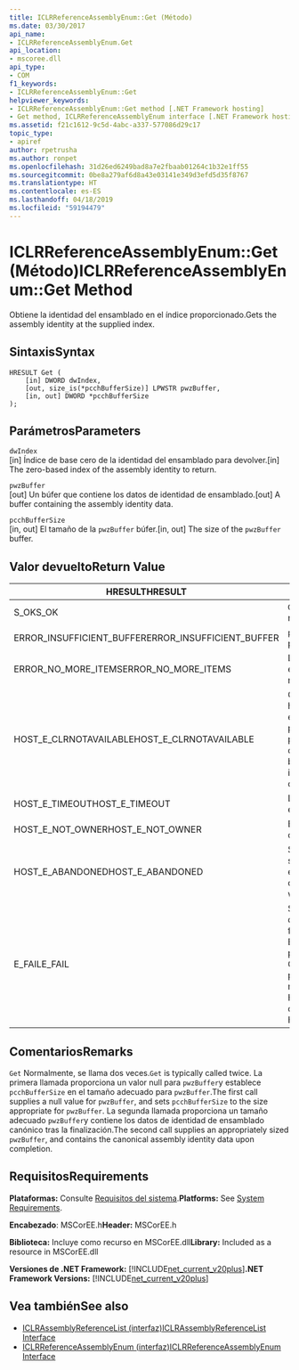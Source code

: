 ```yaml
---
title: ICLRReferenceAssemblyEnum::Get (Método)
ms.date: 03/30/2017
api_name:
- ICLRReferenceAssemblyEnum.Get
api_location:
- mscoree.dll
api_type:
- COM
f1_keywords:
- ICLRReferenceAssemblyEnum::Get
helpviewer_keywords:
- ICLRReferenceAssemblyEnum::Get method [.NET Framework hosting]
- Get method, ICLRReferenceAssemblyEnum interface [.NET Framework hosting]
ms.assetid: f21c1612-9c5d-4abc-a337-577086d29c17
topic_type:
- apiref
author: rpetrusha
ms.author: ronpet
ms.openlocfilehash: 31d26ed6249bad8a7e2fbaab01264c1b32e1ff55
ms.sourcegitcommit: 0be8a279af6d8a43e03141e349d3efd5d35f8767
ms.translationtype: HT
ms.contentlocale: es-ES
ms.lasthandoff: 04/18/2019
ms.locfileid: "59194479"
---
```

# <a name="iclrreferenceassemblyenumget-method"></a><span data-ttu-id="70cbb-102">ICLRReferenceAssemblyEnum::Get (Método)</span><span class="sxs-lookup"><span data-stu-id="70cbb-102">ICLRReferenceAssemblyEnum::Get Method</span></span>
<span data-ttu-id="70cbb-103">Obtiene la identidad del ensamblado en el índice proporcionado.</span><span class="sxs-lookup"><span data-stu-id="70cbb-103">Gets the assembly identity at the supplied index.</span></span>  
  
## <a name="syntax"></a><span data-ttu-id="70cbb-104">Sintaxis</span><span class="sxs-lookup"><span data-stu-id="70cbb-104">Syntax</span></span>  
  
```  
HRESULT Get (  
    [in] DWORD dwIndex,  
    [out, size_is(*pcchBufferSize)] LPWSTR pwzBuffer,  
    [in, out] DWORD *pcchBufferSize  
);  
```  
  
## <a name="parameters"></a><span data-ttu-id="70cbb-105">Parámetros</span><span class="sxs-lookup"><span data-stu-id="70cbb-105">Parameters</span></span>  
 `dwIndex`  
 <span data-ttu-id="70cbb-106">[in] Índice de base cero de la identidad del ensamblado para devolver.</span><span class="sxs-lookup"><span data-stu-id="70cbb-106">[in] The zero-based index of the assembly identity to return.</span></span>  
  
 `pwzBuffer`  
 <span data-ttu-id="70cbb-107">[out] Un búfer que contiene los datos de identidad de ensamblado.</span><span class="sxs-lookup"><span data-stu-id="70cbb-107">[out] A buffer containing the assembly identity data.</span></span>  
  
 `pcchBufferSize`  
 <span data-ttu-id="70cbb-108">[in, out] El tamaño de la `pwzBuffer` búfer.</span><span class="sxs-lookup"><span data-stu-id="70cbb-108">[in, out] The size of the `pwzBuffer` buffer.</span></span>  
  
## <a name="return-value"></a><span data-ttu-id="70cbb-109">Valor devuelto</span><span class="sxs-lookup"><span data-stu-id="70cbb-109">Return Value</span></span>  
  
|<span data-ttu-id="70cbb-110">HRESULT</span><span class="sxs-lookup"><span data-stu-id="70cbb-110">HRESULT</span></span>|<span data-ttu-id="70cbb-111">Descripción</span><span class="sxs-lookup"><span data-stu-id="70cbb-111">Description</span></span>|  
|-------------|-----------------|  
|<span data-ttu-id="70cbb-112">S_OK</span><span class="sxs-lookup"><span data-stu-id="70cbb-112">S_OK</span></span>|<span data-ttu-id="70cbb-113">`Get` se devolvió correctamente.</span><span class="sxs-lookup"><span data-stu-id="70cbb-113">`Get` returned successfully.</span></span>|  
|<span data-ttu-id="70cbb-114">ERROR_INSUFFICIENT_BUFFER</span><span class="sxs-lookup"><span data-stu-id="70cbb-114">ERROR_INSUFFICIENT_BUFFER</span></span>|<span data-ttu-id="70cbb-115">`pwzBuffer` es demasiado pequeño.</span><span class="sxs-lookup"><span data-stu-id="70cbb-115">`pwzBuffer` is too small.</span></span>|  
|<span data-ttu-id="70cbb-116">ERROR_NO_MORE_ITEMS</span><span class="sxs-lookup"><span data-stu-id="70cbb-116">ERROR_NO_MORE_ITEMS</span></span>|<span data-ttu-id="70cbb-117">La enumeración no contiene ningún elemento más.</span><span class="sxs-lookup"><span data-stu-id="70cbb-117">The enumeration contains no more items.</span></span>|  
|<span data-ttu-id="70cbb-118">HOST_E_CLRNOTAVAILABLE</span><span class="sxs-lookup"><span data-stu-id="70cbb-118">HOST_E_CLRNOTAVAILABLE</span></span>|<span data-ttu-id="70cbb-119">Common language runtime (CLR) no se ha cargado en un proceso o el CLR se encuentra en un estado en el que no se puede ejecutar código administrado o procesar la llamada correctamente.</span><span class="sxs-lookup"><span data-stu-id="70cbb-119">The common language runtime (CLR) has not been loaded into a process, or the CLR is in a state in which it cannot run managed code or process the call successfully.</span></span>|  
|<span data-ttu-id="70cbb-120">HOST_E_TIMEOUT</span><span class="sxs-lookup"><span data-stu-id="70cbb-120">HOST_E_TIMEOUT</span></span>|<span data-ttu-id="70cbb-121">La llamada ha agotado el tiempo de espera.</span><span class="sxs-lookup"><span data-stu-id="70cbb-121">The call timed out.</span></span>|  
|<span data-ttu-id="70cbb-122">HOST_E_NOT_OWNER</span><span class="sxs-lookup"><span data-stu-id="70cbb-122">HOST_E_NOT_OWNER</span></span>|<span data-ttu-id="70cbb-123">El llamador no posee el bloqueo.</span><span class="sxs-lookup"><span data-stu-id="70cbb-123">The caller does not own the lock.</span></span>|  
|<span data-ttu-id="70cbb-124">HOST_E_ABANDONED</span><span class="sxs-lookup"><span data-stu-id="70cbb-124">HOST_E_ABANDONED</span></span>|<span data-ttu-id="70cbb-125">Se canceló un evento mientras un subproceso bloqueado o fibra estaba esperando en ella.</span><span class="sxs-lookup"><span data-stu-id="70cbb-125">An event was canceled while a blocked thread or fiber was waiting on it.</span></span>|  
|<span data-ttu-id="70cbb-126">E_FAIL</span><span class="sxs-lookup"><span data-stu-id="70cbb-126">E_FAIL</span></span>|<span data-ttu-id="70cbb-127">Se ha producido un error irrecuperable desconocido.</span><span class="sxs-lookup"><span data-stu-id="70cbb-127">An unknown catastrophic failure occurred.</span></span> <span data-ttu-id="70cbb-128">Si el método devuelve E_FAIL, CLR ya no es utilizable dentro del proceso.</span><span class="sxs-lookup"><span data-stu-id="70cbb-128">If a method returns E_FAIL, the CLR is no longer usable within the process.</span></span> <span data-ttu-id="70cbb-129">Las llamadas posteriores a métodos de hospedaje devuelven HOST_E_CLRNOTAVAILABLE.</span><span class="sxs-lookup"><span data-stu-id="70cbb-129">Subsequent calls to hosting methods return HOST_E_CLRNOTAVAILABLE.</span></span>|  
  
## <a name="remarks"></a><span data-ttu-id="70cbb-130">Comentarios</span><span class="sxs-lookup"><span data-stu-id="70cbb-130">Remarks</span></span>  
 <span data-ttu-id="70cbb-131">`Get` Normalmente, se llama dos veces.</span><span class="sxs-lookup"><span data-stu-id="70cbb-131">`Get` is typically called twice.</span></span> <span data-ttu-id="70cbb-132">La primera llamada proporciona un valor null para `pwzBuffer`y establece `pcchBufferSize` en el tamaño adecuado para `pwzBuffer`.</span><span class="sxs-lookup"><span data-stu-id="70cbb-132">The first call supplies a null value for `pwzBuffer`, and sets `pcchBufferSize` to the size appropriate for `pwzBuffer`.</span></span> <span data-ttu-id="70cbb-133">La segunda llamada proporciona un tamaño adecuado `pwzBuffer`y contiene los datos de identidad de ensamblado canónico tras la finalización.</span><span class="sxs-lookup"><span data-stu-id="70cbb-133">The second call supplies an appropriately sized `pwzBuffer`, and contains the canonical assembly identity data upon completion.</span></span>  
  
## <a name="requirements"></a><span data-ttu-id="70cbb-134">Requisitos</span><span class="sxs-lookup"><span data-stu-id="70cbb-134">Requirements</span></span>  
 <span data-ttu-id="70cbb-135">**Plataformas:** Consulte [Requisitos del sistema](../../../../docs/framework/get-started/system-requirements.md).</span><span class="sxs-lookup"><span data-stu-id="70cbb-135">**Platforms:** See [System Requirements](../../../../docs/framework/get-started/system-requirements.md).</span></span>  
  
 <span data-ttu-id="70cbb-136">**Encabezado**: MSCorEE.h</span><span class="sxs-lookup"><span data-stu-id="70cbb-136">**Header:** MSCorEE.h</span></span>  
  
 <span data-ttu-id="70cbb-137">**Biblioteca:** Incluye como recurso en MSCorEE.dll</span><span class="sxs-lookup"><span data-stu-id="70cbb-137">**Library:** Included as a resource in MSCorEE.dll</span></span>  
  
 <span data-ttu-id="70cbb-138">**Versiones de .NET Framework:** [!INCLUDE[net_current_v20plus](../../../../includes/net-current-v20plus-md.md)]</span><span class="sxs-lookup"><span data-stu-id="70cbb-138">**.NET Framework Versions:** [!INCLUDE[net_current_v20plus](../../../../includes/net-current-v20plus-md.md)]</span></span>  
  
## <a name="see-also"></a><span data-ttu-id="70cbb-139">Vea también</span><span class="sxs-lookup"><span data-stu-id="70cbb-139">See also</span></span>

- [<span data-ttu-id="70cbb-140">ICLRAssemblyReferenceList (interfaz)</span><span class="sxs-lookup"><span data-stu-id="70cbb-140">ICLRAssemblyReferenceList Interface</span></span>](../../../../docs/framework/unmanaged-api/hosting/iclrassemblyreferencelist-interface.md)
- [<span data-ttu-id="70cbb-141">ICLRReferenceAssemblyEnum (interfaz)</span><span class="sxs-lookup"><span data-stu-id="70cbb-141">ICLRReferenceAssemblyEnum Interface</span></span>](../../../../docs/framework/unmanaged-api/hosting/iclrreferenceassemblyenum-interface.md)
